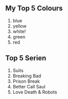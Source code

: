 ﻿## My Top 5 Colours

1. blue
2. yellow
3. white!
4. green
5. red

## Top 5 Serien
1. Suits
2. Breaking Bad
3. Prison Break
4. Better Call Saul
5. Love Death & Robots
